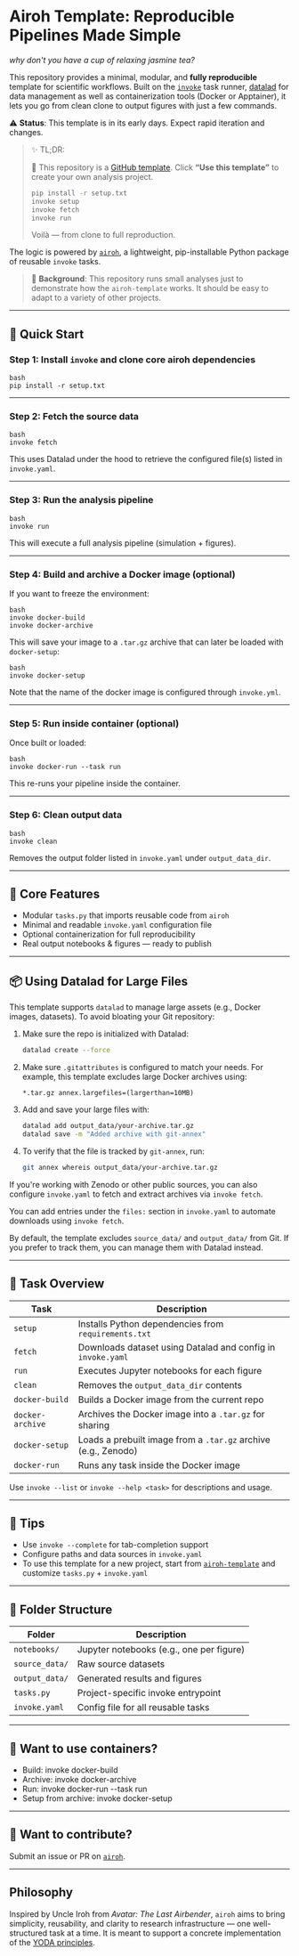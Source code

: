 # Airoh Template: Reproducible Pipelines Made Simple

_why don't you have a cup of relaxing jasmine tea?_

This repository provides a minimal, modular, and **fully reproducible** template for scientific workflows. Built on the [`invoke`](https://www.pyinvoke.org/) task runner, [datalad](https://www.datalad.org/) for data management as well as containerization tools (Docker or Apptainer), it lets you go from clean clone to output figures with just a few commands.

⚠️ **Status**: This template is in its early days. Expect rapid iteration and changes.
> ✨ TL;DR:
> 
> 🧪 This repository is a [GitHub template](https://github.com/airoh-pipeline/airoh-template/generate). Click **“Use this template”** to create your own analysis project.
>
> ```bash
> pip install -r setup.txt
> invoke setup
> invoke fetch
> invoke run
> ```
> Voilà — from clone to full reproduction.

The logic is powered by [`airoh`](https://pypi.org/project/airoh/), a lightweight, pip-installable Python package of reusable `invoke` tasks.

> 🧠 **Background**: This repository runs small analyses just to demonstrate how the `airoh-template` works. It should be easy to adapt to a variety of other projects.

---

## 🚀 Quick Start

### **Step 1**: Install `invoke` and clone core airoh dependencies

```
bash
pip install -r setup.txt
```

---

### **Step 2**: Fetch the source data

```
bash
invoke fetch
```

This uses Datalad under the hood to retrieve the configured file(s) listed in `invoke.yaml`.

---

### **Step 3**: Run the analysis pipeline

```
bash
invoke run
```

This will execute a full analysis pipeline (simulation + figures).

---

### **Step 4**: Build and archive a Docker image (optional)

If you want to freeze the environment:

```
bash
invoke docker-build
invoke docker-archive
```

This will save your image to a `.tar.gz` archive that can later be loaded with `docker-setup`:

```
bash
invoke docker-setup 
```
Note that the name of the docker image is configured through `invoke.yml`.

---

### **Step 5**: Run inside container (optional)

Once built or loaded:

```
bash
invoke docker-run --task run
```

This re-runs your pipeline inside the container.

---

### **Step 6**: Clean output data

```
bash
invoke clean
```

Removes the output folder listed in `invoke.yaml` under `output_data_dir`.

---

## 🧠 Core Features

* Modular `tasks.py` that imports reusable code from `airoh`
* Minimal and readable `invoke.yaml` configuration file
* Optional containerization for full reproducibility
* Real output notebooks & figures — ready to publish

---

## 📦 Using Datalad for Large Files

This template supports `datalad` to manage large assets (e.g., Docker images, datasets). To avoid bloating your Git repository:

1. Make sure the repo is initialized with Datalad:

   ```bash
   datalad create --force
   ```

2. Make sure `.gitattributes` is configured to match your needs. For example, this template excludes large Docker archives using:

   ```text
   *.tar.gz annex.largefiles=(largerthan=10MB)
   ```

3. Add and save your large files with:

   ```bash
   datalad add output_data/your-archive.tar.gz
   datalad save -m "Added archive with git-annex"
   ```

4. To verify that the file is tracked by `git-annex`, run:

   ```bash
   git annex whereis output_data/your-archive.tar.gz
   ```

If you're working with Zenodo or other public sources, you can also configure `invoke.yaml` to fetch and extract archives via `invoke fetch`.

You can add entries under the `files:` section in `invoke.yaml` to automate downloads using `invoke fetch`.

By default, the template excludes `source_data/` and `output_data/` from Git. If you prefer to track them, you can manage them with Datalad instead.

---

## 🧰 Task Overview

| Task             | Description                                                    |
| ---------------- | -------------------------------------------------------------- |
| `setup`          | Installs Python dependencies from `requirements.txt`           |
| `fetch`          | Downloads dataset using Datalad and config in `invoke.yaml`    |
| `run`            | Executes Jupyter notebooks for each figure                     |
| `clean`          | Removes the `output_data_dir` contents                         |
| `docker-build`   | Builds a Docker image from the current repo                    |
| `docker-archive` | Archives the Docker image into a `.tar.gz` for sharing         |
| `docker-setup`   | Loads a prebuilt image from a `.tar.gz` archive (e.g., Zenodo) |
| `docker-run`     | Runs any task inside the Docker image                          |

Use `invoke --list` or `invoke --help <task>` for descriptions and usage.

---

## 🧭 Tips

* Use `invoke --complete` for tab-completion support
* Configure paths and data sources in `invoke.yaml`
* To use this template for a new project, start from [`airoh-template`](https://github.com/SIMEXP/airoh-template) and customize `tasks.py` + `invoke.yaml`

---

## 📁 Folder Structure

| Folder         | Description                              |
| -------------- | ---------------------------------------- |
| `notebooks/`   | Jupyter notebooks (e.g., one per figure) |
| `source_data/` | Raw source datasets                      |
| `output_data/` | Generated results and figures            |
| `tasks.py`     | Project-specific invoke entrypoint       |
| `invoke.yaml`  | Config file for all reusable tasks       |

---

## 🧪 Want to use containers?

- Build: invoke docker-build
- Archive: invoke docker-archive
- Run: invoke docker-run --task run
- Setup from archive: invoke docker-setup 

---

## 🔁 Want to contribute?

Submit an issue or PR on [`airoh`](https://github.com/SIMEXP/airoh).

---

## Philosophy

Inspired by Uncle Iroh from *Avatar: The Last Airbender*, `airoh` aims to bring simplicity, reusability, and clarity to research infrastructure — one well-structured task at a time. It is meant to support a concrete implementation of the [YODA principles](https://handbook.datalad.org/en/latest/basics/101-127-yoda.html).

